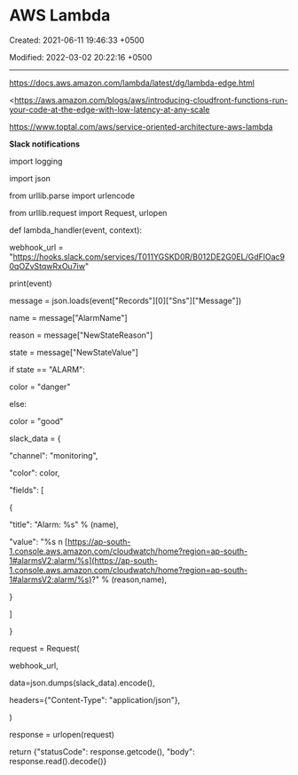 # AWS Lambda

Created: 2021-06-11 19:46:33 +0500

Modified: 2022-03-02 20:22:16 +0500

---

<https://docs.aws.amazon.com/lambda/latest/dg/lambda-edge.html>

<https://aws.amazon.com/blogs/aws/introducing-cloudfront-functions-run-your-code-at-the-edge-with-low-latency-at-any-scale

<https://www.toptal.com/aws/service-oriented-architecture-aws-lambda>



**Slack notifications**

import logging

import json

from urllib.parse import urlencode

from urllib.request import Request, urlopen





def lambda_handler(event, context):

webhook_url = "<https://hooks.slack.com/services/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>"

print(event)

message = json.loads(event["Records"][0]["Sns"]["Message"])

name = message["AlarmName"]

reason = message["NewStateReason"]

state = message["NewStateValue"]

if state == "ALARM":

color = "danger"

else:

color = "good"

slack_data = {

"channel": "monitoring",

"color": color,

"fields": [

{

"title": "Alarm: %s" % (name),

"value": "%s n [https://ap-south-1.console.aws.amazon.com/cloudwatch/home?region=ap-south-1#alarmsV2:alarm/%s](https://ap-south-1.console.aws.amazon.com/cloudwatch/home?region=ap-south-1#alarmsV2:alarm/%s)?" % (reason,name),

}

]

}

request = Request(

webhook_url,

data=json.dumps(slack_data).encode(),

headers={"Content-Type": "application/json"},

)

response = urlopen(request)

return {"statusCode": response.getcode(), "body": response.read().decode()}

